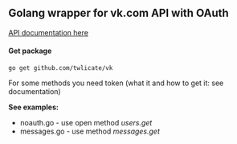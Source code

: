 ## Golang wrapper for vk.com API with OAuth
[API documentation here](https://vk.com/dev/main)

#### Get package
`go get github.com/twlicate/vk`

For some methods you need token (what it and how to get it: see documentation)

**See examples:**
- noauth.go - use open method *users.get*
- messages.go - use method *messages.get*
